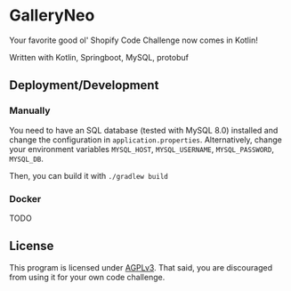 # GalleryNeo

Your favorite good ol' Shopify Code Challenge now comes in Kotlin!

Written with Kotlin, Springboot, MySQL, protobuf

## Deployment/Development

### Manually
You need to have an SQL database (tested with MySQL 8.0) installed and change the configuration in `application.properties`.
Alternatively, change your environment variables `MYSQL_HOST`, `MYSQL_USERNAME`, `MYSQL_PASSWORD`, `MYSQL_DB`.

Then, you can build it with `./gradlew build`

### Docker
TODO

## License

This program is licensed under [AGPLv3](https://github.com/harrynull/GalleryNeo/blob/master/LICENSE).
That said, you are discouraged from using it for your own code challenge.
